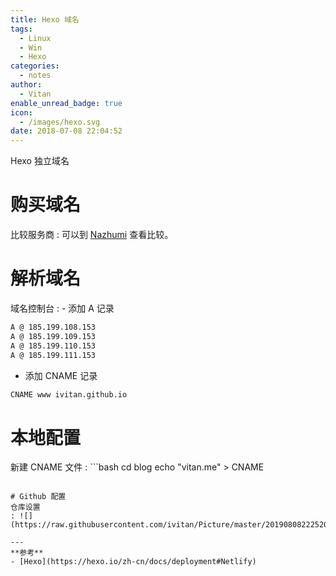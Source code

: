 ```yaml
---
title: Hexo 域名
tags:
  - Linux
  - Win
  - Hexo
categories:
  - notes
author:
  - Vitan
enable_unread_badge: true
icon:
  - /images/hexo.svg
date: 2018-07-08 22:04:52
---
```

Hexo 独立域名
<!-- more -->

# 购买域名
比较服务商
: 可以到 [Nazhumi](https://www.nazhumi.com/) 查看比较。

# 解析域名
域名控制台
: - 添加 A 记录
  ```bash
  A @ 185.199.108.153
  A @ 185.199.109.153
  A @ 185.199.110.153
  A @ 185.199.111.153
  ```
  - 添加 CNAME 记录
  ```bash
  CNAME www ivitan.github.io
  ```

# 本地配置
新建 CNAME 文件
: ```bash
  cd blog
  echo "vitan.me" > CNAME
  ``` 

# Github 配置
仓库设置
: ![](https://raw.githubusercontent.com/ivitan/Picture/master/20190808222520.png)

---
**参考**
- [Hexo](https://hexo.io/zh-cn/docs/deployment#Netlify)